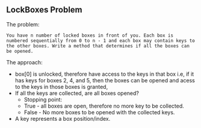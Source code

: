 ## LockBoxes Problem

The problem:

```You have n number of locked boxes in front of you. Each box is numbered sequentially from 0 to n - 1 and each box may contain keys to the other boxes. Write a method that determines if all the boxes can be opened.```

The approach:
- box[0] is unlocked, therefore have access to the keys in that box i.e, if it has keys for boxes 2, 4, and 5, then the boxes can be opened and acess to the keys in those boxes is granted,
- If all the keys are collected, are all boxes opened?
    * Stopping point: 
    - True - all boxes are open, therefore no more  key to be collected.
    - False - No more boxes to be opened with the collected keys.
- A key represents a box position/index.
